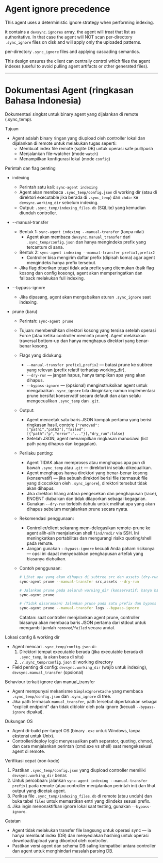 Agent ignore precedence
=======================

This agent uses a deterministic ignore strategy when performing indexing.

  it contains a `devsync.ignores` array, the agent will treat that list as
  authoritative. In that case the agent will NOT scan per-directory
  `.sync_ignore` files on disk and will apply only the uploaded patterns.

  per-directory `.sync_ignore` files and applying cascading semantics.

This design ensures the client can centrally control which files the agent
indexes (useful to avoid pulling agent artifacts or other generated files).

---

# Dokumentasi Agent (ringkasan Bahasa Indonesia)

Dokumentasi singkat untuk binary agent yang dijalankan di remote (.sync_temp).

Tujuan
- Agent adalah binary ringan yang diupload oleh controller lokal dan dijalankan di remote untuk melakukan tugas seperti:
  - Membuat index file remote (sqlite DB) untuk operasi safe pull/push
  - Menjalankan file-watcher (mode `watch`)
  - Menampilkan konfigurasi lokal (mode `config`)

Perintah dan flag penting
- indexing
  - Perintah satu kali: `sync-agent indexing`
  - Agent akan membaca `.sync_temp/config.json` di working dir (atau di direktori executable jika berada di `.sync_temp`) dan `chdir` ke `devsync.working_dir` sebelum indexing.
  - Output: `.sync_temp/indexing_files.db` (SQLite) yang kemudian diunduh controller.

- --manual-transfer
  - Bentuk 1: `sync-agent indexing --manual-transfer` (tanpa nilai)
    - Agent akan membaca `devsync.manual_transfer` dari `.sync_temp/config.json` dan hanya mengindeks prefix yang tercantum di sana.
  - Bentuk 2: `sync-agent indexing --manual-transfer prefix1,prefix2`
    - Controller bisa mengirim daftar prefix (dipisah koma) agar agent mengindeks hanya prefix tersebut.
  - Jika flag diberikan tetapi tidak ada prefix yang ditemukan (baik flag kosong dan config kosong), agent akan memperingatkan dan fallback melakukan full indexing.

- --bypass-ignore
  - Jika dipasang, agent akan mengabaikan aturan `.sync_ignore` saat indexing.

- prune (baru)
  - Perintah: `sync-agent prune`
  - Tujuan: membersihkan direktori kosong yang tersisa setelah operasi Force (atau ketika controller meminta prune). Agent melakukan traversal bottom-up dan hanya menghapus direktori yang benar-benar kosong.
  - Flags yang didukung:
    - `--manual-transfer prefix1,prefix2` — batasi prune ke subtree yang relevan (prefix relatif terhadap working_dir).
    - `--dry-run` — jangan hapus, hanya tampilkan apa yang akan dihapus.
    - `--bypass-ignore` — (opsional) menginstruksikan agent untuk mengabaikan `.sync_ignore` bila diinginkan; namun implementasi prune bersifat konservatif secara default dan akan selalu mengecualikan `.sync_temp` dan `.git`.
  - Output:
    - Agent mencetak satu baris JSON kompak pertama yang berisi ringkasan hasil, contoh:
      `{"removed":["path1","path2"],"failed":[{"path":"p","error":"..."}],"dry_run":false}`
    - Setelah JSON, agent menampilkan ringkasan manusiawi (list path yang dihapus dan kegagalan).
  - Perilaku penting:
    - Agent TIDAK akan memproses atau menghapus apa pun di bawah `.sync_temp` atau `.git` — direktori ini selalu dikecualikan.
    - Agent menghapus hanya direktori yang benar-benar kosong (konservatif) — jika sebuah direktori berisi file (termasuk file yang dicocokkan oleh `.sync_ignore`), direktori tersebut tidak akan dihapus.
    - Jika direktori hilang antara pengecekan dan penghapusan (race), ENOENT diabaikan dan tidak dilaporkan sebagai kegagalan.
    - Gunakan `--dry-run` terlebih dahulu untuk melihat apa yang akan dihapus sebelum menjalankan prune secara nyata.
  - Rekomendasi penggunaan:
    - Controller/client sekarang mem-delegasikan remote-prune ke agent alih-alih menjalankan shell `find/rmdir` via SSH. Ini meningkatkan portabilitas dan mengurangi risiko quoting/shell pada remote.
    - Jangan gunakan `--bypass-ignore` kecuali Anda paham risikonya — opsi ini dapat menyebabkan penghapusan artefak yang biasanya diabaikan.

  - Contoh penggunaan:

    ```bash
    # Lihat apa yang akan dihapus di subtree src dan assets (dry-run)
    sync-agent prune --manual-transfer src,assets --dry-run

    # Jalankan prune pada seluruh working_dir (konservatif: hanya hapus direktori benar-benar kosong)
    sync-agent prune

    # (Tidak disarankan) Jalankan prune pada satu prefix dan bypass ignore
    sync-agent prune --manual-transfer logs --bypass-ignore
    ```

    Catatan: saat controller menjalankan agent prune, controller biasanya akan membaca baris JSON pertama dari stdout untuk mengambil jumlah `removed`/`failed` secara andal.

Lokasi config & working dir
- Agent mencari `.sync_temp/config.json` di:
  1. Direktori tempat executable berada (jika executable berada di `.sync_temp`, ia akan baca di situ)
  2. `./.sync_temp/config.json` di working directory
- Field penting di config: `devsync.working_dir` (wajib untuk indexing), `devsync.manual_transfer` (opsional)

Behaviour terkait ignore dan manual_transfer
- Agent mempunyai mekanisme `SimpleIgnoreCache` yang membaca `.sync_temp/config.json` dan `.sync_ignore` di tree.
- Jika path termasuk `manual_transfer`, path tersebut diperlakukan sebagai "explicit endpoint" dan tidak diblokir oleh pola ignore (kecuali `--bypass-ignore` dipakai).

Dukungan OS
- Agent di-build per-target OS (binary `.exe` untuk Windows, tanpa ekstensi untuk Unix).
- Controller/deploy logic menyesuaikan path separator, quoting, chmod, dan cara menjalankan perintah (cmd.exe vs shell) saat mengeksekusi agent di remote.

Verifikasi cepat (non-kode)
1. Pastikan `.sync_temp/config.json` yang diupload controller memiliki `devsync.working_dir` benar.
2. Untuk percobaan: jalankan `sync-agent indexing --manual-transfer prefix1` pada remote (atau controller menjalankan perintah ini) dan lihat output yang dicetak agent.
3. Periksa file `.sync_temp/indexing_files.db` di remote (atau unduh) dan buka tabel `files` untuk memastikan entri yang diindeks sesuai prefix.
4. Jika ingin menonaktifkan ignore lokal saat testing, gunakan `--bypass-ignore`.

Catatan
- Agent tidak melakukan transfer file langsung untuk operasi sync — ia hanya membuat index (DB) dan menyediakan hashing untuk operasi download/upload yang dikontrol oleh controller.
- Pastikan versi agent dan schema DB saling kompatibel antara controller dan agent untuk menghindari masalah parsing DB.

---
